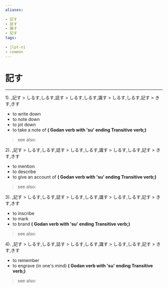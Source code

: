 ```yaml
---
aliases:
    
- 記す
- 誌す
- 識す
- 記す
tags:
    
- jlpt-n1
- common
---
```


# 記す
---
1).
,記す > しるす,しるす,誌す > しるす,しるす,識す > しるす,しるす,記す > きす,きす

- to write down
- to note down
- to jot down
- to take a note of
**( Godan verb with 'su' ending Transitive verb;)**
> see also: 
            
2).
,記す > しるす,しるす,誌す > しるす,しるす,識す > しるす,しるす,記す > きす,きす

- to mention
- to describe
- to give an account of
**( Godan verb with 'su' ending Transitive verb;)**
> see also: 
            
3).
,記す > しるす,しるす,誌す > しるす,しるす,識す > しるす,しるす,記す > きす,きす

- to inscribe
- to mark
- to brand
**( Godan verb with 'su' ending Transitive verb;)**
> see also: 
            
4).
,記す > しるす,しるす,誌す > しるす,しるす,識す > しるす,しるす,記す > きす,きす

- to remember
- to engrave (in one's mind)
**( Godan verb with 'su' ending Transitive verb;)**
> see also: 
            